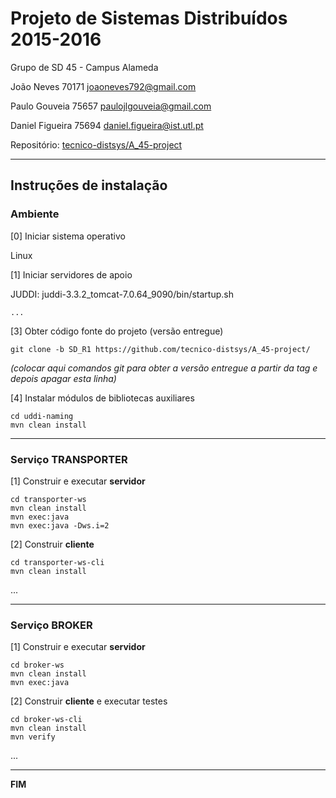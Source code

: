 # Projeto de Sistemas Distribuídos 2015-2016 #

Grupo de SD 45 - Campus Alameda

João Neves      70171   joaoneves792@gmail.com

Paulo Gouveia   75657   paulojlgouveia@gmail.com

Daniel Figueira 75694   daniel.figueira@ist.utl.pt


Repositório:
[tecnico-distsys/A_45-project](https://github.com/tecnico-distsys/A_45-project/)

-------------------------------------------------------------------------------

## Instruções de instalação 


### Ambiente

[0] Iniciar sistema operativo

Linux

[1] Iniciar servidores de apoio

JUDDI:
juddi-3.3.2_tomcat-7.0.64_9090/bin/startup.sh
```
...
```


[3] Obter código fonte do projeto (versão entregue)

```
git clone -b SD_R1 https://github.com/tecnico-distsys/A_45-project/
```
*(colocar aqui comandos git para obter a versão entregue a partir da tag e depois apagar esta linha)*


[4] Instalar módulos de bibliotecas auxiliares

```
cd uddi-naming
mvn clean install
```

-------------------------------------------------------------------------------

### Serviço TRANSPORTER

[1] Construir e executar **servidor**

```
cd transporter-ws
mvn clean install
mvn exec:java
mvn exec:java -Dws.i=2
```

[2] Construir **cliente**

```
cd transporter-ws-cli
mvn clean install
```

...


-------------------------------------------------------------------------------

### Serviço BROKER

[1] Construir e executar **servidor**

```
cd broker-ws
mvn clean install
mvn exec:java
```

[2] Construir **cliente** e executar testes

```
cd broker-ws-cli
mvn clean install
mvn verify
```

...

-------------------------------------------------------------------------------
**FIM**
